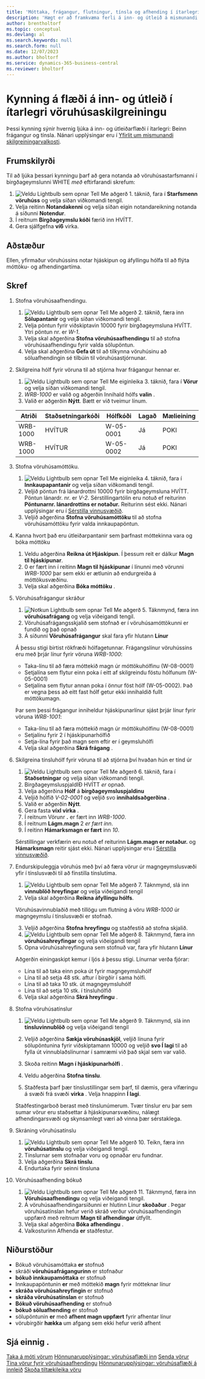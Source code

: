 ```yaml
---
title: 'Móttaka, frágangur, flutningur, tínsla og afhending í ítarlegri grunnstillingu vöruhúss'
description: 'Hægt er að framkvæma ferli á inn- og útleið á mismunandi hátt, allt eftir flóknara stigi vöruhússins.'
author: brentholtorf
ms.topic: conceptual
ms.devlang: al
ms.search.keywords: null
ms.search.form: null
ms.date: 12/07/2023
ms.author: bholtorf
ms.service: dynamics-365-business-central
ms.reviewer: bholtorf
---
```


# Kynning á flæði á inn- og útleið í ítarlegri vöruhúsaskilgreiningu

Þessi kynning sýnir hvernig ljúka á inn- og útleiðarflæði í ítarlegri: Beinn frágangur og tínsla. Nánari upplýsingar eru í [Yfirlit um mismunandi skilgreiningarvalkosti](../../design-details-warehouse-management.md#overview-of-different-configuration-options).

## Frumskilyrði  
Til að ljúka þessari kynningu þarf að gera notanda að vöruhúsastarfsmanni í birgðageymslunni WHITE *með* eftirfarandi skrefum:  
1.  ![Veldu Lightbulb sem opnar Tell Me aðgerð 1.](../../media/ui-search/search_small.png "Segðu mér hvað þú vilt gera") táknið, fara í **Starfsmenn vöruhúss** og velja síðan viðkomandi tengil.  
2. Velja reitinn **Notandakenni** og velja síðan eigin notandareikning notanda á síðunni **Notendur**.  
3. Í reitnum **Birgðageymslu kóði** færið inn HVÍTT.  
4. Gera sjálfgefna **ví6** virka.


## Aðstæður  
Ellen, yfirmaður vöruhússins notar hjáskipun og áfyllingu hólfa til að flýta móttöku- og afhendingartíma.  

## Skref

1. Stofna vöruhúsaafhendingu.  

    1.  ![Veldu Lightbulb sem opnar Tell Me aðgerð 2.](../../media/ui-search/search_small.png "Segðu mér hvað þú vilt gera") táknið, færa inn **Sölupantanir** og velja síðan viðkomandi tengil.  
    2. Velja pöntun fyrir viðskiptavin 10000 fyrir birgðageymsluna HVÍTT. Ytri pöntun nr. er *W-1*.
    3. Velja skal aðgerðina **Stofna vöruhúsaafhendingu** til að stofna vöruhúsaafhendingu fyrir valda sölupöntun.
    4. Velja skal aðgerðina **Gefa út** til að tilkynna vöruhúsinu að söluafhendingin sé tilbúin til vöruhúsastjórnunar.  

2. Skilgreina hólf fyrir vöruna til að stjórna hvar frágangur hennar er. 

    1.   ![Veldu Lightbulb sem opnar Tell Me eiginleika 3.](../../media/ui-search/search_small.png "Segðu mér hvað þú vilt gera") táknið, fara í **Vörur** og velja síðan viðkomandi tengil.  
    2.   *WRB-1000* er valið og aðgerðin Innihald hólfs **valin** .  
    3.  Valið er aðgerðin **Nýtt**. Bætt er við tveimur línum.
    
    |Atriði|Staðsetningarkóði|Hólfkóði|Lagað|Mælieining|
    |----------|----------|---------|---|------|  
    |WRB-1000|HVÍTUR|W-05-0001|Já|POKI|  
    |WRB-1000|HVÍTUR|W-05-0002|Já|POKI|

3. Stofna vöruhúsamóttöku.  

    1.  ![Veldu Lightbulb sem opnar Tell Me eiginleika 4.](../../media/ui-search/search_small.png "Segðu mér hvað þú vilt gera") táknið, fara í **Innkaupapantanir** og velja síðan viðkomandi tengil.  
    2. Veljið pöntun frá lánardrottni 10000 fyrir birgðageymsluna HVÍTT. Pöntun lánardr. nr. er *V-2*. Sérstillingartólin eru notuð ef reiturinn **Pöntunarnr. lánardrottins er notaður.** Reiturinn sést ekki. Nánari upplýsingar eru í [Sérstilla vinnusvæðið](../../ui-personalization-user.md).
    3. Veljið aðgerðina **Stofna vöruhúsamóttöku** til að stofna vöruhúsamóttöku fyrir valda innkaupapöntun.


4. Kanna hvort það eru útleiðarpantanir sem þarfnast móttekinna vara og bóka móttöku
    1. Veldu aðgerðina **Reikna út Hjáskipun**. Í þessum reit er dálkur **Magn til hjáskipunar**.
    2. 0 er fært inn í reitinn **Magn til hjáskipunar** í línunni með vörunni *WRB-1000* þar sem ekki er ætlunin að endurgreiða á móttökusvæðinu.
    3. Velja skal aðgerðina **Bóka móttöku** .

5. Vöruhúsafrágangur skráður
    1.  ![Notkun Lightbulb sem opnar Tell Me aðgerð 5.](../../media/ui-search/search_small.png "Segðu mér hvað þú vilt gera") Táknmynd, færa inn **vöruhúsafrágang** og velja viðeigandi tengil.
    2. Vöruhúsafrágangsskjalið sem stofnað er í vöruhúsamóttökunni er fundið og það opnað
    3. Á síðunni **Vöruhúsafrágangur** skal fara yfir hlutann **Línur** 

    Á þessu stigi birtist rökfræði hólfagetunnar. Frágangslínur vöruhússins eru með þrjár línur fyrir vöruna *WRB-1000*:
    - Taka-línu til að færa móttekið magn úr móttökuhólfinu (W-08-0001)
    - Setjalína sem flytur einn poka í eitt af skilgreindu föstu hólfunum (W-05-0001)
    - Setjalína sem flytur annan poka í önnur föst hólf (W-05-0002). Það er vegna þess að eitt fast hólf getur ekki innihaldið fullt móttökumagn.

    Þar sem þessi frágangur inniheldur hjáskipunarlínur sjást þrjár línur fyrir vöruna *WRB-1001*:
    -  Taka-línu til að færa móttekið magn úr móttökuhólfinu (W-08-0001)
    -  Setjalínu fyrir 2 í hjáskipunarhólfið
    -  Setja-lína fyrir það magn sem eftir er í geymsluhólfi

    4. Velja skal aðgerðina **Skrá frágang** .


6. Skilgreina tínsluhólf fyrir vöruna til að stjórna því hvaðan hún er tínd úr 

    1.   ![Veldu Lightbulb sem opnar Tell Me aðgerð 6.](../../media/ui-search/search_small.png "Segðu mér hvað þú vilt gera") táknið, fara í **Staðsetningar** og velja síðan viðkomandi tengil.  
    2.  BirgðageymsluspjaldIÐ HVÍTT *er* opnað.  
    3.  Velja aðgerðina **Hólf** á **birgðageymsluspjaldinu**
    4.  Veljið hólfið *V-02-0001* og veljið svo **innihaldsaðgerðina** .  
    5.  Valið er aðgerðin **Nýtt**.  
    6.  Gera fasta **víxl virka** .  
    7.  Í reitnum Vörunr **.** er fært inn *WRB-1000*. 
    8.  Í reitnum **Lágm.magn** 2 *er fært inn*. 
    9.  Í reitinn **Hámarksmagn er fært** inn *10*. 

    Sérstillingar verkfærin eru notuð ef reiturinn **Lágm.magn er notaður.** og **Hámarksmagn** reitir sjást ekki. Nánari upplýsingar eru í [Sérstilla vinnusvæðið](../../ui-personalization-user.md). 

7. Endurskipuleggja vöruhús með því að færa vörur úr magngeymslusvæði yfir í tínslusvæði til að fínstilla tínslutíma.

    1.  ![Veldu Lightbulb sem opnar Tell Me aðgerð 7.](../../media/ui-search/search_small.png "Segðu mér hvað þú vilt gera") Táknmynd, slá inn **vinnublöð hreyfingar** og velja viðeigandi tengil
    2. Velja skal aðgerðina **Reikna áfyllingu hólfs**. 

    Vöruhúsavinnublaðið með tillögu um flutning á vöru *WRB-1000* úr magngeymslu í tínslusvæði er stofnað.

    3. Veljið aðgerðina **Stofna hreyfingu** og staðfestið að stofna skjalið.
    4.   ![Veldu Lightbulb sem opnar Tell Me aðgerð 8.](../../media/ui-search/search_small.png "Segðu mér hvað þú vilt gera") Táknmynd, færa inn **vöruhúsahreyfingar** og velja viðeigandi tengil
    5.  Opna vöruhúsahreyfinguna sem stofnuð var, fara yfir hlutann **Línur** 

     Aðgerðin einingaskipt kemur í ljós á þessu stigi. Línurnar verða fjórar:
    - Lína til að taka einn poka út fyrir magngeymsluhólf
    - Lína til að setja 48 stk. aftur í birgðir í sama hólfi. 
    - Lína til að taka 10 stk. út magngeymsluhólf
    - Lína til að setja 10 stk. í tínsluhólfið

    6.  Velja skal aðgerðina **Skrá hreyfingu** .

8. Stofna vöruhúsatínslur

    1.  ![Veldu Lightbulb sem opnar Tell Me aðgerð 9.](../../media/ui-search/search_small.png "Segðu mér hvað þú vilt gera") Táknmynd, slá inn **tínsluvinnublöð** og velja viðeigandi tengil
    2. Veljið aðgerðina **Sækja vöruhúsaskjöl**, veljið línuna fyrir sölupöntunina fyrir viðskiptamann 10000 og veljið **svo Í lagi** til að fylla út vinnublaðslínurnar í samræmi við það skjal sem var valið.

    3. Skoða reitinn **Magn í hjáskipunarhólfi** . 

    4. Veldu aðgerðina **Stofna tínslu**.
    5. Staðfesta þarf þær tínslustillingar sem þarf, til dæmis, gera vífæringu á svæði frá svæði **virka** . Velja hnappinn **Í lagi**.
    
    Staðfestingarboð berast með tínslunúmerum. Tvær tínslur eru þar sem sumar vörur eru staðsettar á hjáskipunarsvæðinu, nálægt afhendingarsvæði og skynsamlegt væri að vinna þær sérstaklega.

9.  Skráning vöruhúsatínslu
    1.  ![Veldu Lightbulb sem opnar Tell Me aðgerð 10.](../../media/ui-search/search_small.png "Segðu mér hvað þú vilt gera") Teikn, færa inn **vöruhúsatínslu** og velja viðeigandi tengil.
    2. Tínslurnar sem stofnaðar voru og opnaðar eru fundnar.
    3. Velja aðgerðina **Skrá tínslu**.
    4. Endurtaka fyrir seinni tínsluna

10. Vöruhúsaafhending bókuð
    
    1.  ![Veldu Lightbulb sem opnar Tell Me aðgerð 11.](../../media/ui-search/search_small.png "Segðu mér hvað þú vilt gera") Táknmynd, færa inn **Vöruhúsaafhendingu** og velja viðeigandi tengil.
    2. Á vöruhúsaafhendingarsíðunni er hlutinn Línur **skoðaður** . Þegar vöruhúsatínslan hefur verið skráð verður vöruhúsaafhendingin uppfærð með reitnum **Magn til afhendingar** útfyllt.
    3. Velja skal aðgerðina **Bóka afhendingu** .
    4. Valkosturinn Afhenda **er** staðfestur.


## Niðurstöður
- Bókuð vöruhúsamóttaka **er** stofnuð
- skráði **vöruhúsafrágangurinn** er stofnaður    
-  **bókuð innkaupamóttaka** er stofnuð    
- Innkaupapöntunin **er** með móttekið **magn** fyrir mótteknar línur
-  **skráða vöruhúsahreyfingin** er stofnuð
-  **skráða vöruhúsatínslan** er stofnuð
-  **Bókuð vöruhúsaafhending** er stofnuð
-  **bókuð söluafhending** er stofnuð
- sölupöntunin **er** með **afhent magn uppfært** fyrir afhentar línur
- vörubirgðir **hækka** um afgang sem ekki hefur verið afhent



## Sjá einnig .
[Taka á móti vörum](../../warehouse-how-receive-items.md) 
[Hönnunarupplýsingar:  vöruhúsaflæði inn](../../design-details-inbound-warehouse-flow.md) 
[Senda vörur](../../warehouse-how-ship-items.md) 
[Tína vörur fyrir vöruhúsaafhendingu](../../warehouse-how-to-pick-items-for-warehouse-shipment.md) 
[Hönnunarupplýsingar: vöruhúsaflæði á innleið](../../design-details-outbound-warehouse-flow.md) 
[Skoða tiltækileika vöru](../../inventory-how-availability-overview.md) 
